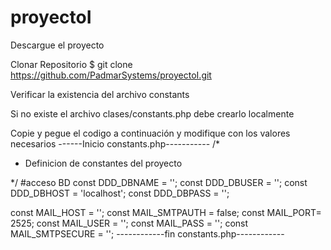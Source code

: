 # proyectoI

Descargue el proyecto

Clonar Repositorio
$ git clone https://github.com/PadmarSystems/proyectoI.git

Verificar la existencia del archivo constants

Si no existe el archivo clases/constants.php debe crearlo localmente

Copie y pegue el codigo a continuación y modifique con los valores necesarios
------Inicio constants.php-----------
/*   
 * Definicion de constantes del proyecto

 */
#acceso BD
const DDD_DBNAME = '';
const DDD_DBUSER = '';
const DDD_DBHOST = 'localhost';
const DDD_DBPASS = '';

const MAIL_HOST = '';
const MAIL_SMTPAUTH = false;
const MAIL_PORT= 2525;
const MAIL_USER = '';
const MAIL_PASS = '';
const MAIL_SMTPSECURE = '';
------------fin constants.php------------

